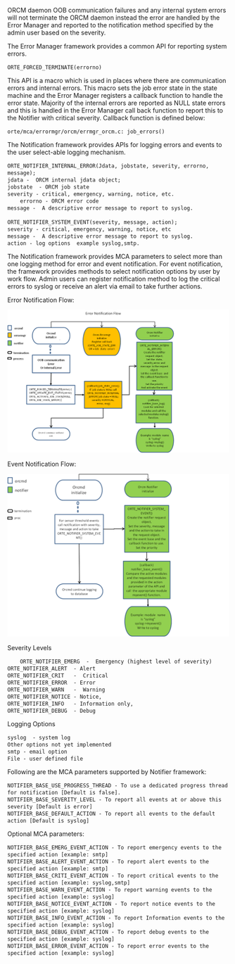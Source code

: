 ORCM daemon OOB communication failures and any internal system errors will not terminate the ORCM daemon instead the error are handled by the Error Manager and reported to the notification method specified by the admin user based on the severity.

The Error Manager framework provides a common API for reporting system errors.

	ORTE_FORCED_TERMINATE(errorno)

This API is a macro which is used in places where there are communication errors and internal errors. This macro sets the job error state in the state machine and the Error Manager registers a callback function to handle the error state.
Majority of the internal errors are reported as NULL state errors and this is handled in the Error Manager call back function to report this to the Notifier with critical severity.
Callback function is defined below:

	orte/mca/errormgr/orcm/errmgr_orcm.c: job_errors() 

The Notification framework provides APIs for logging errors and events to the user select-able logging mechanism.

	ORTE_NOTIFIER_INTERNAL_ERROR(Jdata, jobstate, severity, errorno, message); 
	jdata -  ORCM internal jdata object;
	jobstate  - ORCM job state
	severity - critical, emergency, warning, notice, etc.
        errorno - ORCM error code
	message -  A descriptive error message to report to syslog.

	ORTE_NOTIFIER_SYSTEM_EVENT(severity, message, action);
	severity - critical, emergency, warning, notice, etc
	message -  A descriptive error message to report to syslog.
	action - log options  example syslog,smtp.

The Notification framework provides MCA parameters to select more than one logging method for error and event notification.
For event notification, the framework provides methods to select notification options by user by work flow.
Admin users can register notification method to log the critical errors to syslog or receive an alert via email to take further actions.

Error Notification Flow:

![Error Notification Flow](1-ORCM/Error_Notification_Flow.png)

Event Notification Flow:

![Event Notification Flow](1-ORCM/Event_Notification_Flow.png)


Severity Levels

        ORTE_NOTIFIER_EMERG  -  Emergency (highest level of severity)
 	ORTE_NOTIFIER_ALERT  - Alert 	
 	ORTE_NOTIFIER_CRIT   -  Critical
 	ORTE_NOTIFIER_ERROR  - Error 
 	ORTE_NOTIFIER_WARN   -  Warning 
 	ORTE_NOTIFIER_NOTICE - Notice,
 	ORTE_NOTIFIER_INFO   - Information only,
	ORTE_NOTIFIER_DEBUG  - Debug

Logging Options

	syslog  - system log
	Other options not yet implemented
	smtp - email option
	File - user defined file

Following are the MCA parameters supported by Notifier framework:

	NOTIFIER_BASE_USE_PROGRESS_THREAD - To use a dedicated progress thread for notification [Default is false].
	NOTIFIER_BASE_SEVERITY_LEVEL - To report all events at or above this severity [Default is error]
	NOTIFIER_BASE_DEFAULT_ACTION - To report all events to the default action [Default is syslog]

Optional MCA parameters:

	NOTIFIER_BASE_EMERG_EVENT_ACTION - To report emergency events to the specified action [example: smtp]
	NOTIFIER_BASE_ALERT_EVENT_ACTION - To report alert events to the specified action [example: smtp]
	NOTIFIER_BASE_CRITI_EVENT_ACTION - To report critical events to the specified action [example: syslog,smtp]
	NOTIFIER_BASE_WARN_EVENT_ACTION - To report warning events to the specified action [example: syslog]
	NOTIFIER_BASE_NOTICE_EVENT_ACTION - To report notice events to the specified action [example: syslog]
	NOTIFIER_BASE_INFO_EVENT_ACTION - To report Information events to the specified action [example: syslog]
	NOTIFIER_BASE_DEBUG_EVENT_ACTION - To report debug events to the specified action [example: syslog]
	NOTIFIER_BASE_ERROR_EVENT_ACTION - To report error events to the specified action [example: syslog]